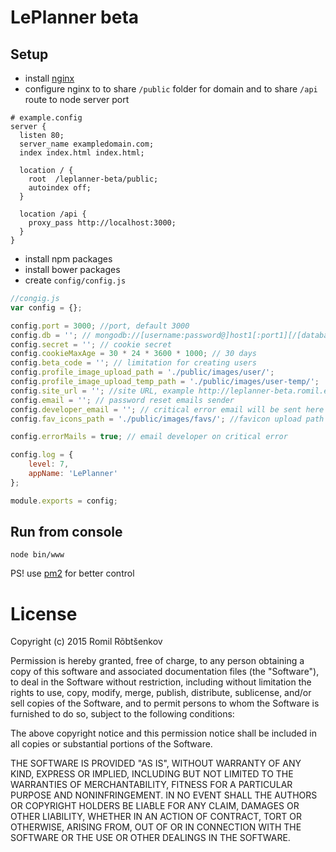 # LePlanner beta

## Setup
* install [nginx](http://nginx.org)
* configure nginx to to share `/public` folder for domain and to share `/api` route to node server port
```
# example.config
server {
  listen 80;
  server_name exampledomain.com;
  index index.html index.html;

  location / {
    root  /leplanner-beta/public;
    autoindex off;
  }

  location /api {
    proxy_pass http://localhost:3000;
  }
}
```
* install npm packages
* install bower packages
* create `config/config.js`
```javascript
//congig.js
var config = {};

config.port = 3000; //port, default 3000
config.db = ''; // mongodb://[username:password@]host1[:port1][/[database][?options]]
config.secret = ''; // cookie secret
config.cookieMaxAge = 30 * 24 * 3600 * 1000; // 30 days
config.beta_code = ''; // limitation for creating users
config.profile_image_upload_path = './public/images/user/';
config.profile_image_upload_temp_path = './public/images/user-temp/';
config.site_url = ''; //site URL, example http://leplanner-beta.romil.ee
config.email = ''; // password reset emails sender
config.developer_email = ''; // critical error email will be sent here
config.fav_icons_path = './public/images/favs/'; //favicon upload path when adding conveyor  

config.errorMails = true; // email developer on critical error

config.log = {
	level: 7,
	appName: 'LePlanner'
};

module.exports = config;
```

## Run from console
```
node bin/www
```
PS! use [pm2](http://pm2.keymetrics.io) for better control  

# License

Copyright (c) 2015 Romil Rõbtšenkov

Permission is hereby granted, free of charge, to any person obtaining a copy
of this software and associated documentation files (the "Software"), to deal
in the Software without restriction, including without limitation the rights
to use, copy, modify, merge, publish, distribute, sublicense, and/or sell
copies of the Software, and to permit persons to whom the Software is
furnished to do so, subject to the following conditions:

The above copyright notice and this permission notice shall be included in
all copies or substantial portions of the Software.

THE SOFTWARE IS PROVIDED "AS IS", WITHOUT WARRANTY OF ANY KIND, EXPRESS OR
IMPLIED, INCLUDING BUT NOT LIMITED TO THE WARRANTIES OF MERCHANTABILITY,
FITNESS FOR A PARTICULAR PURPOSE AND NONINFRINGEMENT.  IN NO EVENT SHALL THE
AUTHORS OR COPYRIGHT HOLDERS BE LIABLE FOR ANY CLAIM, DAMAGES OR OTHER
LIABILITY, WHETHER IN AN ACTION OF CONTRACT, TORT OR OTHERWISE, ARISING FROM,
OUT OF OR IN CONNECTION WITH THE SOFTWARE OR THE USE OR OTHER DEALINGS IN
THE SOFTWARE.

